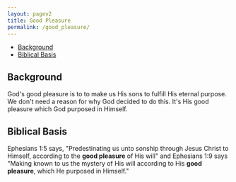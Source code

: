 ```yaml
---
layout: pagev2
title: Good Pleasure
permalink: /good_pleasure/
---
```

- [Background](#background)
- [Biblical Basis](#biblical-basis)

## Background

God's good pleasure is to to make us His sons to fulfill His eternal purpose. We don't need a reason for why God decided to do this. It's His good pleasure which God purposed in Himself.

## Biblical Basis

Ephesians 1:5 says, "Predestinating us unto sonship through Jesus Christ to Himself, according to the **good pleasure** of His will" and Ephesians 1:9 says "Making known to us the mystery of His will according to His **good pleasure**, which He purposed in Himself."

